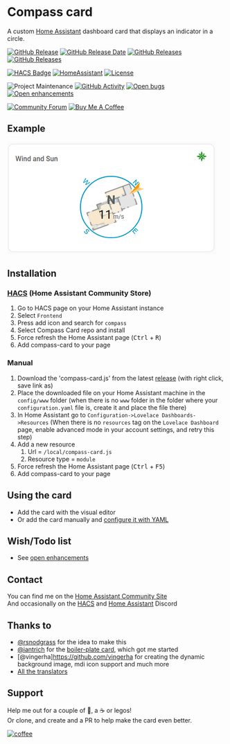 # Compass card

A custom [Home Assistant](https://home-assistant.io/) dashboard card that displays an indicator in a circle.

[![GitHub Release][releases-shield]][releases-link] [![GitHub Release Date][release-date-shield]][releases-link] [![GitHub Releases][latest-download-shield]][traffic-link] [![GitHub Releases][total-download-shield]][traffic-link]

[![HACS Badge][hacs-shield]][hacs-link] [![HomeAssistant][home-assistant-shield]][home-assistant-link] [![License][license-shield]][license-link]

![Project Maintenance][maintenance-shield] [![GitHub Activity][activity-shield]][activity-link] [![Open bugs][bugs-shield]][bugs-link] [![Open enhancements][enhancements-shield]][enhancement-link]

[![Community Forum][forum-shield]][forum-link] [![Buy Me A Coffee][coffee-shield]][coffee-link]

## Example

![compass-card](images/card.png)

## Installation

### [HACS](https://hacs.xyz/) (Home Assistant Community Store)

1. Go to HACS page on your Home Assistant instance
1. Select `Frontend`
1. Press add icon and search for `compass`
1. Select Compass Card repo and install
1. Force refresh the Home Assistant page (<kbd>Ctrl</kbd> + <kbd>R</kbd>)
1. Add compass-card to your page

### Manual

1. Download the 'compass-card.js' from the latest [release](https://github.com/tomvanswam/compass-card/releases) (with right click, save link as)
1. Place the downloaded file on your Home Assistant machine in the `config/www` folder (when there is no `www` folder in the folder where your `configuration.yaml` file is, create it and place the file there)
1. In Home Assistant go to `Configuration->Lovelace Dashboards->Resources` (When there is no `resources` tag on the `Lovelace Dashboard` page, enable advanced mode in your account settings, and retry this step)
1. Add a new resource
   1. Url = `/local/compass-card.js`
   1. Resource type = `module`
1. Force refresh the Home Assistant page (<kbd>Ctrl</kbd> + <kbd>F5</kbd>)
1. Add compass-card to your page

## Using the card

- Add the card with the visual editor
- Or add the card manually and [configure it with YAML](https://github.com/tomvanswam/compass-card/wiki/1.-YAML-configuration)

## Wish/Todo list

- See [open enhancements](https://github.com/tomvanswam/compass-card/issues?q=state%3Aopen%20label%3Aenhancement)

## Contact

You can find me on the [Home Assistant Community Site](https://community.home-assistant.io/t/compass-card-points-you-in-the-right-direction/217909)<br />
And occasionally on the [HACS](https://discord.gg/apgchf8) and [Home Assistant](https://www.home-assistant.io/join-chat) Discord

## Thanks to

- [@rsnodgrass](https://github.com/rsnodgrass) for the idea to make this
- [@iantrich](https://www.github.com/iantrich) for the [boiler-plate card](https://github.com/custom-cards/boilerplate-card), which got me started
- [@vingerha]https://github.com/vingerha for creating the dynamic background image, mdi icon support and much more
- [All the translators](#language)

## Support

Help me out for a couple of :beers:, a :coffee: or legos!<br />
Or clone, and create and a PR to help make the card even better.

[![coffee](https://www.buymeacoffee.com/assets/img/custom_images/black_img.png)](https://www.buymeacoffee.com/tomvanswam)

[releases-shield]: https://img.shields.io/github/release/tomvanswam/compass-card.svg?style=flat-square
[releases-link]: https://github.com/tomvanswam/compass-card/releases/latest
[release-date-shield]: https://img.shields.io/github/release-date/tomvanswam/compass-card?style=flat-square
[latest-download-shield]: https://img.shields.io/github/downloads/tomvanswam/compass-card/latest/total?style=flat-square&label=downloads%20latest%20release
[total-download-shield]: https://img.shields.io/github/downloads/tomvanswam/compass-card/total?style=flat-square&label=total%20views
[traffic-link]: https://github.com/tomvanswam/compass-card/graphs/traffic
[hacs-shield]: https://img.shields.io/badge/HACS-Default-orange.svg?style=flat-square
[hacs-link]: https://github.com/hacs/integration
[home-assistant-shield]: https://img.shields.io/badge/Home%20Assistant-visual%20editor/yaml-green?style=flat-square
[home-assistant-link]: https://www.home-assistant.io/
[license-shield]: https://img.shields.io/github/license/custom-cards/boilerplate-card.svg?style=flat-square
[license-link]: LICENSE.md
[activity-shield]: https://img.shields.io/github/commit-activity/y/tomvanswam/compass-card.svg?style=flat-square
[activity-link]: https://github.com/tomvanswam/compass-card/commits/master
[bugs-shield]: https://img.shields.io/github/issues/tomvanswam/compass-card/bug?color=red&style=flat-square&label=bugs
[bugs-link]: https://github.com/tomvanswam/compass-card/labels/bug
[enhancements-shield]: https://img.shields.io/github/issues/tomvanswam/compass-card/enhancement?color=blue&style=flat-square&label=enhancements
[enhancement-link]: https://github.com/tomvanswam/compass-card/labels/enhancement
[maintenance-shield]: https://img.shields.io/maintenance/yes/2025.svg?style=flat-square
[forum-shield]: https://img.shields.io/badge/community-forum-brightgreen.svg?style=flat-square
[forum-link]: https://community.home-assistant.io/t/compass-card-points-you-in-the-right-direction/217909
[coffee-shield]: https://img.shields.io/badge/donate-buymeacoffe-sienna?style=flat-square
[coffee-link]: https://www.buymeacoffee.com/tomvanswam
